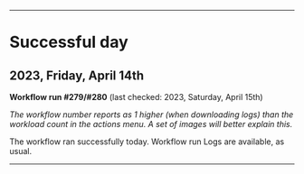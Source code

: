 
***

# Successful day

## 2023, Friday, April 14th

**Workflow run #279/#280** (last checked: 2023, Saturday, April 15th)

_The workflow number reports as 1 higher (when downloading logs) than the workload count in the actions menu. A set of images will better explain this._

The workflow ran successfully today. Workflow run Logs are available, as usual.

***
